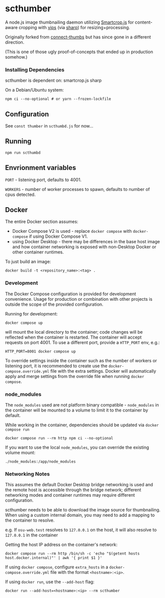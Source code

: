 # scthumber

A node.js image thumbnailing daemon utilizing [Smartcrop.js](https://github.com/jwagner/smartcrop.js/) for content-aware cropping with [vips](http://www.vips.ecs.soton.ac.uk/) (via [sharp](https://github.com/lovell/sharp)) for resizing+processing.

Originally forked from [connect-thumbs](https://github.com/inadarei/connect-thumbs) but has since gone in a different direction.

(This is one of those ugly proof-of-concepts that ended up in production somehow.)

### Installing Dependencies

scthumber is dependent on:
smartcrop.js
sharp

On a Debian/Ubuntu system:

    npm ci --no-optional # or yarn --frozen-lockfile


## Configuration
See `const thumber` in `scthumbd.js` for now...

## Running

    npm run scthumbd



## Envrionment variables

`PORT` - listening port, defaults to 4001.

`WORKERS` - number of worker processes to spawn, defaults to number of cpus detected.


## Docker

The entire Docker section assumes:
- Docker Compose V2 is used - replace `docker compose` with `docker-compose` if using Docker Compose V1.
- using Docker Desktop - there may be differences in the base host image and how container networking is exposed with non-Desktop Docker or other container runtimes.

To just build an image:

    docker build -t <repository_name>:<tag> .


### Development

The Docker Compose configuration is provided for development convenience. Usage for production or combination with other projects is outside the scope of the provided configuration.

Running for development:

    docker compose up

will mount the local directory to the container; code changes will be reflected when the container is restarted.
The container will accept requests on port 4001. To use a different port, provide a `HTTP_PORT` env, e.g.:

    HTTP_PORT=8001 docker compose up

To override settings inside the container such as the number of workers or listening port, it is recommended to create use the `docker-compose.override.yml` file with the extra settings. Docker will automatically apply and merge settings from the override file when running `docker compose`.

### node_modules

The `node_modules` used are not platform binary compatible - `node_modules` in the container will be mounted to a volume to limit it to the container by default.

While working in the container, dependencies should be updated via `docker compose run`

    docker compose run --rm http npm ci --no-optional

If you want to use the local `node_modules`, you can override the existing volume mount:

    ./node_modules:/app/node_modules


### Networking Notes

This assumes the default Docker Desktop bridge networking is used and the remote host is accessible through the bridge network; different networking modes and container runtimes may require different configuration.

scthumber needs to be able to download the image source for thumbnailing.
When using a custom internal domain, you may need to add a mapping to the container to resolve.

e.g. If `osu-web.test` resolves to `127.0.0.1` on the host, it will also resolve to `127.0.0.1` in the container

Getting the host IP address on the container's network:

    docker compose run --rm http /bin/sh -c 'echo "$(getent hosts host.docker.internal)"' | awk '{ print $1 }'


If using `docker compose`, configure `extra_hosts` in a `docker-compose.override.yml` file with the format `<hostname>:<ip>`.

If using `docker run`, use the `--add-host` flag:

    docker run --add-host=<hostname>:<ip> --rm scthumber
